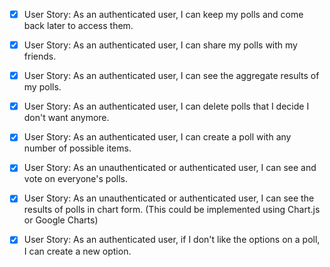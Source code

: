 - [x] User Story: As an authenticated user, I can keep my polls and come back later to access them.

- [x] User Story: As an authenticated user, I can share my polls with my friends.

- [x] User Story: As an authenticated user, I can see the aggregate results of my polls.

- [x] User Story: As an authenticated user, I can delete polls that I decide I don't want anymore.

- [x] User Story: As an authenticated user, I can create a poll with any number of possible items.

- [x] User Story: As an unauthenticated or authenticated user, I can see and vote on everyone's polls.

- [x] User Story: As an unauthenticated or authenticated user, I can see the results of polls in chart form. (This could be implemented using Chart.js or Google Charts)

- [x] User Story: As an authenticated user, if I don't like the options on a poll, I can create a new option.
